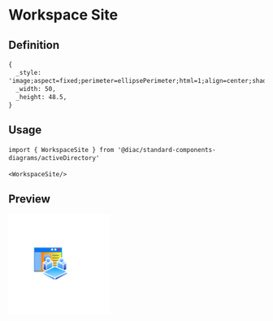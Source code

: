 # Workspace Site

## Definition

```
{
  _style: 'image;aspect=fixed;perimeter=ellipsePerimeter;html=1;align=center;shadow=0;dashed=0;spacingTop=3;image=img/lib/active_directory/workspace_site.svg;strokeColor=none;',
  _width: 50,
  _height: 48.5,
}
```

## Usage

```
import { WorkspaceSite } from '@diac/standard-components-diagrams/activeDirectory'

<WorkspaceSite/>
```

## Preview

<img src="./workspace-site.png" width="200"/>
